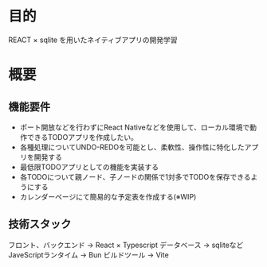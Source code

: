 # 目的
REACT × sqlite を用いたネイティブアプリの開発学習

# 概要

## 機能要件

- ポート開放などを行わずにReact Nativeなどを使用して、ローカル環境で動作できるTODOアプリを作成したい。
- 各種処理についてUNDO-REDOを可能とし、柔軟性、操作性に特化したアプリを開発する
- 最低限TODOアプリとしての機能を実装する
- 各TODOについて親ノード、子ノードの関係で1対多でTODOを保存できるようにする
- カレンダーページにて簡易的な予定表を作成する(※WIP)

## 技術スタック

フロント、バックエンド -> React × Typescript 
データベース -> sqliteなど
JaveScriptランタイム -> Bun
ビルドツール -> Vite
